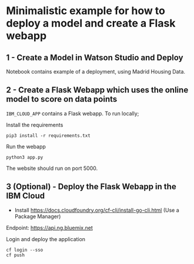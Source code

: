 # Minimalistic example for how to deploy a model and create a Flask webapp


## 1 - Create a Model in Watson Studio and Deploy

Notebook contains example of a deployment, using Madrid Housing Data.

## 2 - Create a Flask Webapp which uses the online model to score on data points

`IBM_CLOUD_APP` contains a Flask webapp. To run locally;

Install the requirements
```
pip3 install -r requirements.txt
```

Run the webapp
```
python3 app.py
```

The website should run on port 5000.

## 3 (Optional) - Deploy the Flask Webapp in the IBM Cloud

- Install 
https://docs.cloudfoundry.org/cf-cli/install-go-cli.html
(Use a Package Manager)

Endpoint:
https://api.ng.bluemix.net

Login and deploy the application

```
cf login --sso
cf push
```
